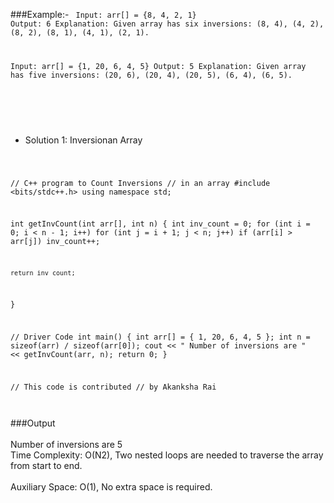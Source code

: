 ###Example:-
<Code language="cpp">
Input: arr[] = {8, 4, 2, 1}
Output: 6
Explanation: Given array has six inversions: (8, 4), (4, 2), (8, 2), (8, 1), (4, 1), (2, 1).

Input: arr[] = {1, 20, 6, 4, 5}
Output: 5
Explanation: Given array has five inversions: (20, 6), (20, 4), (20, 5), (6, 4), (6, 5). 

</Code> <br/><br/>

* Solution 1: Inversionan Array

<Code language="cpp">

// C++ program to Count Inversions
// in an array
#include <bits/stdc++.h>
using namespace std;

int getInvCount(int arr[], int n)
{
	int inv_count = 0;
	for (int i = 0; i < n - 1; i++)
		for (int j = i + 1; j < n; j++)
			if (arr[i] > arr[j])
				inv_count++;

	return inv_count;
}

// Driver Code
int main()
{
	int arr[] = { 1, 20, 6, 4, 5 };
	int n = sizeof(arr) / sizeof(arr[0]);
	cout << " Number of inversions are "
		<< getInvCount(arr, n);
	return 0;
}

// This code is contributed
// by Akanksha Rai


</Code>

<br/>
###Output<br/><br/>
 Number of inversions are 5<br/>
Time Complexity: O(N2), Two nested loops are needed to traverse the array from start to end.<br/><br/>
Auxiliary Space: O(1), No extra space is required.<br/><br/>

